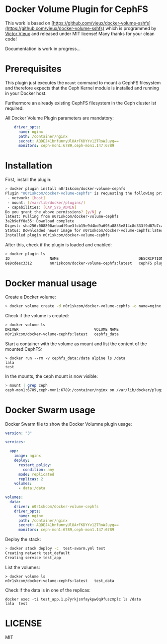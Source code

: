 # Docker Volume Plugin for CephFS

This work is based on [https://github.com/vieux/docker-volume-sshfs](https://github.com/vieux/docker-volume-sshfs) which is programmed by [Victor Vieux](https://github.com/vieux) and released under MIT license! Many thanks for your clean code!

Documentation is work in progress...

# Prerequisites

This plugin just executes the `mount` command to mount a CephFS filesystem and therefore expects that the Ceph Kernel module is installed and running in your Docker host.

Furthermore an already existing CephFS filesystem in the Ceph cluster ist required.

All Docker Volume Plugin parameters are mandatory:
~~~yaml
    driver_opts:
      name: nginx
      path: /container/nginx
      secret: AQDEJ41bnfunnyUl8ArFKDYYv12TRoWJuyg==
      monitors: ceph-mon1:6789,ceph-mon1.147:6789
~~~


# Installation

First, install the plugin:
~~~bash
> docker plugin install n0r1skcom/docker-volume-cephfs
Plugin "n0r1skcom/docker-volume-cephfs" is requesting the following privileges:
 - network: [host]
 - mount: [/var/lib/docker/plugins/]
 - capabilities: [CAP_SYS_ADMIN]
Do you grant the above permissions? [y/N] y
latest: Pulling from n0r1skcom/docker-volume-cephfs
3a2b9eff8a35: Download complete 
Digest: sha256:008800aebadf9ae3fcb15e9d4bd9a695a8835e814c8d333f9d07b7ca85686046
Status: Downloaded newer image for n0r1skcom/docker-volume-cephfs:latest
Installed plugin n0r1skcom/docker-volume-cephfs
~~~

After this, check if the plugin is loaded and enabled:
~~~bash
> docker plugin ls
ID                  NAME                                    DESCRIPTION                ENABLED
8e9cdeec3312        n0r1skcom/docker-volume-cephfs:latest   cephFS plugin for Docker   true
~~~

# Docker manual usage

Create a Docker volume:
~~~bash
> docker volume create -d n0r1skcom/docker-volume-cephfs -o name=nginx -o path=/container/nginx -o secret=AQDEJ41bn7B8funnyl8ArFKDYYv12TRoWJuyg== -o monitors=ceph-mon1:6789,cephmon2:6789 cephfs_data
~~~

Check if the volume is created:
~~~bash
> docker volume ls
DRIVER                                  VOLUME NAME
n0r1skcom/docker-volume-cephfs:latest   cephfs_data
~~~

Start a container with the volume as mount and list the content of the mounted CephFS:
~~~
> docker run --rm -v cephfs_data:/data alpine ls /data
lala
test
~~~

In the mounts, the ceph mount is now visible:
~~~bash
> mount | grep ceph
ceph-mon1:6789,ceph-mon1:6789:/container/nginx on /var/lib/docker/plugins/8e9cdeec33127a692cf573cf64104ba426427dc3c31b078ddb30e329ecb84efc/propagated-mount/e5402392-0017-42e1-8fec-0295304dbefb-a9c25880eb33c5c98d81a9e14859657b type ceph (rw,relatime,name=nginx,secret=<hidden>,acl,wsize=16777216)
~~~

# Docker Swarm usage

Docker Swarm file to show the Docker Volumne plugin usage:
~~~yaml
version: "3"

services:

  app:
    image: nginx
    deploy:
      restart_policy:
        condition: any
      mode: replicated
      replicas: 2
    volumes:
      - data:/data

volumes:
  data:
    driver: n0r1skcom/docker-volume-cephfs
    driver_opts:
      name: nginx
      path: /container/nginx
      secret: AQDEJ41bnfunnyUl8ArFKDYYv12TRoWJuyg==
      monitors: ceph-mon1:6789,ceph-mon1.147:6789

~~~

Deploy the stack:
~~~bash
> docker stack deploy -c  test-swarm.yml test
Creating network test_default
Creating service test_app
~~~

List the volumes:
~~~
> docker volume ls
n0r1skcom/docker-volume-cephfs:latest   test_data
~~~

Check if the data is in one of the replicas:
~~~
docker exec -ti test_app.1.p7yrkjsnfaykpw0q9fuszmplc ls /data
lala  test
~~~

# LICENSE

MIT
